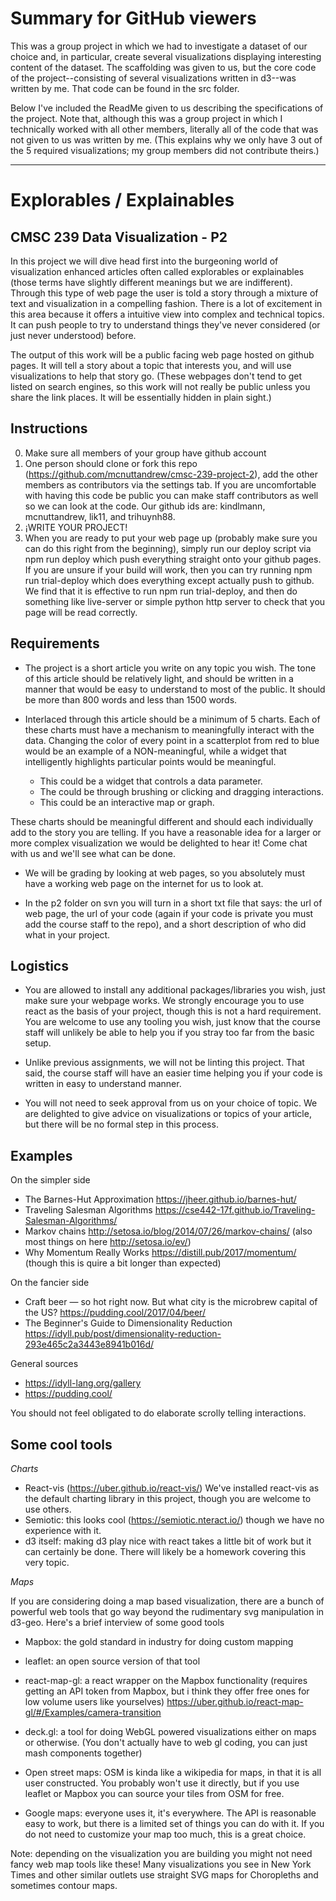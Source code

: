 # Summary for GitHub viewers
This was a group project in which we had to investigate a dataset of our choice and, in particular, create several visualizations displaying interesting content of the dataset. The scaffolding was given to us, but the core code of the project--consisting of several visualizations written in d3--was written by me. That code can be found in the src folder. 

Below I've included the ReadMe given to us describing the specifications of the project. Note that, although this was a group project in which I technically worked with all other members, literally all of the code that was not given to us was written by me. (This explains why we only have 3 out of the 5 required visualizations; my group members did not contribute theirs.) 

------------------------------------------------------------------------

# Explorables / Explainables
## CMSC 239 Data Visualization - P2

In this project we will dive head first into the burgeoning world of visualization enhanced articles often called explorables or explainables (those terms have slightly different meanings but we are indifferent). Through this type of web page the user is told a story through a mixture of text and visualization in a compelling fashion. There is a lot of excitement in this area because it offers a intuitive view into complex and technical topics. It can push people to try to understand things they've never considered (or just never understood) before.

The output of this work will be a public facing web page hosted on github pages. It will tell a story about a topic that interests you, and will use visualizations to help that story go. (These webpages don't tend to get listed on search engines, so this work will not really be public unless you share the link places. It will be essentially hidden in plain sight.)

## Instructions

0. Make sure all members of your group have github account
1. One person should clone or fork this repo (https://github.com/mcnuttandrew/cmsc-239-project-2), add the other members as contributors via the settings tab. If you are uncomfortable with having this code be public you can make staff contributors as well so we can look at the code. Our github ids are: kindlmann, mcnuttandrew, lik11, and trihuynh88.
2. ¡WRITE YOUR PROJECT!
3. When you are ready to put your web page up (probably make sure you can do this right from the beginning), simply run our deploy script via npm run deploy which push everything straight onto your github pages. If you are unsure if your build will work, then you can try running npm run trial-deploy which does everything except actually push to github. We find that it is effective to run npm run trial-deploy, and then do something like live-server or simple python http server to check that you page will be read correctly.


## Requirements

- The project is a short article you write on any topic you wish. The tone of this article should be relatively light, and should be written in a manner that would be easy to understand to most of the public. It should be more than 800 words and less than 1500 words.

- Interlaced through this article should be a minimum of 5 charts. Each of these charts must have a mechanism to meaningfully interact with the data. Changing the color of every point in a scatterplot from red to blue would be an example of a NON-meaningful, while a widget that intelligently highlights particular points would be meaningful.

  - This could be a widget that controls a data parameter.
  - The could be through brushing or clicking and dragging interactions.
  - This could be an interactive map or graph.

These charts should be meaningful different and should each individually add to the story you are telling. If you have a reasonable idea for a larger or more complex visualization we would be delighted to hear it! Come chat with us and we'll see what can be done.

- We will be grading by looking at web pages, so you absolutely must have a working web page on the internet for us to look at.

- In the p2 folder on svn you will turn in a short txt file that says: the url of web page, the url of your code (again if your code is private you must add the course staff to the repo), and a short description of who did what in your project.


## Logistics

- You are allowed to install any additional packages/libraries you wish, just make sure your webpage works. We strongly encourage you to use react as the basis of your project, though this is not a hard requirement. You are welcome to use any tooling you wish, just know that the course staff will unlikely be able to help you if you stray too far from the basic setup.

- Unlike previous assignments, we will not be linting this project. That said, the course staff will have an easier time helping you if your code is written in easy to understand manner.

- You will not need to seek approval from us on your choice of topic. We are delighted to give advice on visualizations or topics of your article, but there will be no formal step in this process.

## Examples
On the simpler side
- The Barnes-Hut Approximation https://jheer.github.io/barnes-hut/
- Traveling Salesman Algorithms https://cse442-17f.github.io/Traveling-Salesman-Algorithms/
- Markov chains http://setosa.io/blog/2014/07/26/markov-chains/ (also most things on here http://setosa.io/ev/)
- Why Momentum Really Works https://distill.pub/2017/momentum/ (though this is quire a bit longer than expected)

On the fancier side
- Craft beer — so hot right now. But what city is the microbrew capital of the US? https://pudding.cool/2017/04/beer/
- The Beginner's Guide to Dimensionality Reduction https://idyll.pub/post/dimensionality-reduction-293e465c2a3443e8941b016d/

General sources
- https://idyll-lang.org/gallery
- https://pudding.cool/

You should not feel obligated to do elaborate scrolly telling interactions.

## Some cool tools

*Charts*

- React-vis (https://uber.github.io/react-vis/) We've installed react-vis as the default charting library in this project, though you are welcome to use others.
- Semiotic: this looks cool (https://semiotic.nteract.io/) though we have no experience with it.
- d3 itself: making d3 play nice with react takes a little bit of work but it can certainly be done. There will likely be a homework covering this very topic.


*Maps*

If you are considering doing a map based visualization, there are a bunch of powerful web tools that go way beyond the rudimentary svg manipulation in d3-geo. Here's a brief interview of some good tools

- Mapbox: the gold standard in industry for doing custom mapping

- leaflet: an open source version of that tool

- react-map-gl: a react wrapper on the Mapbox functionality (requires getting an API token from Mapbox, but i think they offer free ones for low volume users like yourselves) https://uber.github.io/react-map-gl/#/Examples/camera-transition

- deck.gl: a tool for doing WebGL powered visualizations either on maps or otherwise. (You don't actually have to web gl coding, you can just mash components together)

- Open street maps: OSM is kinda like a wikipedia for maps, in that it is all user constructed. You probably won't use it directly, but if you use leaflet or Mapbox you can source your tiles from OSM for free.

- Google maps: everyone uses it, it's everywhere. The API is reasonable easy to work, but there is a limited set of things you can do with it. If you do not need to customize your map too much, this is a great choice.

Note: depending on the visualization you are building you might not need fancy web map tools like these! Many visualizations you see in New York Times and other similar outlets use straight SVG maps for Choropleths and sometimes contour maps.
